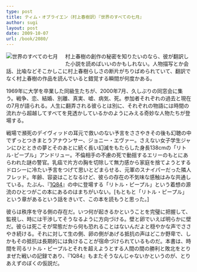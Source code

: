 ```yaml
---
type: post
title: ティム・オブライエン（村上春樹訳）『世界のすべての七月』
author: sugi
layout: post
date: 2009-10-07
url: /book/2080/
---
```

<a href="http://www.amazon.co.jp/exec/obidos/ASIN/4163226907/chezsugi-22/ref=nosim/" onclick="_gaq.push(['_trackEvent', 'outbound-article', 'http://www.amazon.co.jp/exec/obidos/ASIN/4163226907/chezsugi-22/ref=nosim/', '']);" name="amazletlink" target="_blank"><img src="http://i1.wp.com/ecx.images-amazon.com/images/I/418E06C8WXL._SL160_.jpg?w=660" alt="世界のすべての七月" class="alignleft" style="float: left; margin: 0 20px 20px 0;" data-recalc-dims="1" /></a>

村上春樹の創作の秘密を知りたいのなら、彼が翻訳した小説を読めばいいのかもしれない。人物描写とか会話、比喩などそこかしこに村上春樹らしさの断片がちりばめられていて、翻訳でなく村上春樹の作品を読んでいると錯覚する瞬間が何度かある。

1969年に大学を卒業した同級生たちが、2000年7月、久しぶりの同窓会に集う。戦争、恋、結婚、別離、真実、嘘、病気、死。参加者それぞれの過去と現在の7月が語られる。人生に翻弄される彼らとは別に、それぞれの物語には時間の流れから超越してすべてを見透かしているかのようにみえる奇妙な人物たちが登場する。

戦場で瀕死のデイヴィッドの耳元で救いのない予言をささやきその後も幻聴の中でずっとつきまとうアナウンサー、ジョニー・エヴァー。さえない女子学生ジャンにひとときの夢とそのあとに続く長い幻滅をもたらした身長138cmの「リトル･ピープル」アンドリュー。不倫相手の不慮の死で動揺するエリーのもとにあらわれた謎の警官。乳癌で片方の胸を切除して無力感から家庭を捨てようとするドロシーに冷たい予言をつげて思いとどまらせる、元軍のスナイパーだった隣人フレッド。年齢、容姿はことなるけど、彼らの存在の不気味な感触はみな共通している。たぶん、『<a href="http://asharpminor.com/book/20090615.html" onclick="_gaq.push(['_trackEvent', 'outbound-article', 'http://asharpminor.com/book/20090615.html', '1Q84']);" >1Q84</a>』の中に登場する「リトル・ピープル」という着想の源流のひとつがこの本にあるのはまちがいない。<span class="footnote">[もともと「リトル・ピープル」という章があるという話をきいて、この本を読もうと思った。]</span>

彼らは秩序を守る側の存在だ。いつ何が起きるかということを完璧に把握して、監視し、時には干渉してそうなるように方向づける。壁と卵でいえば明らかに壁だ。彼らは死こそが常態だから何も恐れることはないんだよと穏やかな声でささやき続ける。それに対して生の側、卵の側があげる抵抗の声はどこか野卑で、しかもその抵抗は長期的には負けることが宿命づけられているものだ。本書は、時間を司るリトル・ピープルとそれを超えようとする人間の間の勝利と敗北をとりまぜた戦いの記録であり、『1Q84』もまたそうなんじゃないかというのが、とりあえずのぼくの仮説だ。

